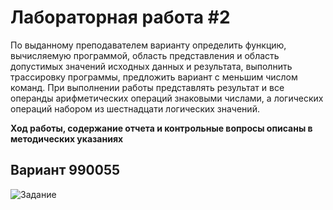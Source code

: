 # Лабораторная работа #2

По выданному преподавателем варианту определить функцию, вычисляемую программой, область представления и область допустимых значений исходных данных и результата, выполнить трассировку программы, предложить вариант с меньшим числом команд. При выполнении работы представлять результат и все операнды арифметических операций знаковыми числами, а логических операций набором из шестнадцати логических значений.

**Ход работы, содержание отчета и контрольные вопросы описаны в методических указаниях**

## Вариант 990055

![Задание](https://raw.githubusercontent.com/maxbarsukov/itmo/master/%D0%BE%D0%BF%D0%B4/%D0%BB%D0%B0%D0%B1%D0%BE%D1%80%D0%B0%D1%82%D0%BE%D1%80%D0%BD%D1%8B%D0%B5/lab2/docs/task.png)
